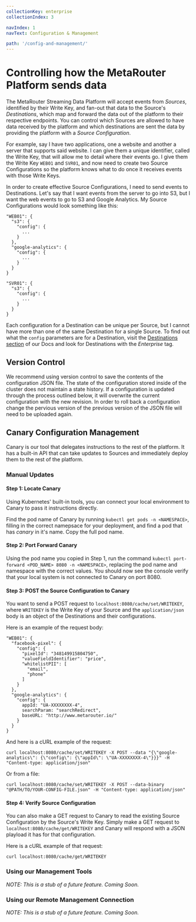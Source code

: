 ```yaml
---
collectionKey: enterprise
collectionIndex: 3

navIndex: 1
navText: Configuration & Management

path: '/config-and-management/'
---
```


# Controlling how the MetaRouter Platform sends data

The MetaRouter Streaming Data Platform will accept events from _Sources_, identified by their Write Key, and fan-out that data to the Source's _Destinations_, which map and forward the data out of the platform to their respective endpoints. You can control which Sources are allowed to have data received by the platform and which destinations are sent the data by providing the platform with a _Source Configuration_.

For example, say I have two applications, one a website and another a server that supports said website. I can give them a unique identifier, called the Write Key, that will allow me to detail where their events go. I give them the Write Key `WEB01` and `SVR01`, and now need to create two Source Configurations so the platform knows what to do once it receives events with those Write Keys.

In order to create effective Source Configurations, I need to send events to Destinations. Let's say that I want events from the server to go into S3, but I want the web events to go to S3 and Google Analytics. My Source Configurations would look something like this:

    "WEB01": {
      "s3": {
        "config": {
          ...
        }
      },
      "google-analytics": {
        "config": {
          ...
        }
      }
    }

    "SVR01": {
      "s3": {
        "config": {
          ...
        }
      }
    }

Each configuration for a Destination can be unique per Source, but I cannot have more than one of the same Destination for a single Source. To find out what the `config` parameters are for a Destination, visit the [Destinations section](https://docs.metarouter.io/v2/clickstream/destinations/overview.html) of our Docs and look for Destinations with the _Enterprise_ tag.

## Version Control

We recommend using version control to save the contents of the configuration JSON file. The state of the configuration stored inside of the cluster does not maintain a state history. If a configuration is updated through the process outlined below, it will overwrite the current configuration with the new revision. In order to roll back a configuration change the pervious version of the previous version of the JSON file will need to be uploaded again.

## Canary Configuration Management

Canary is our tool that delegates instructions to the rest of the platform. It has a built-in API that can take updates to Sources and immediately deploy them to the rest of the platform.

### Manual Updates

#### Step 1: Locate Canary

Using Kubernetes' built-in tools, you can connect your local environment to Canary to pass it instructions directly.

Find the pod name of Canary by running `kubectl get pods -n <NAMESPACE>`, filling in the correct namepsace for your deployment, and find a pod that has _canary_ in it's name. Copy the full pod name.

#### Step 2: Port Forward Canary

Using the pod name you copied in Step 1, run the command `kubectl port-forward <POD_NAME> 8080 -n <NAMESPACE>`, replacing the pod name and namespace with the correct values. You should now see the console verify that your local system is not connected to Canary on port 8080.

#### Step 3: POST the Source Configuration to Canary

You want to send a POST request to `localhost:8080/cache/set/WRITEKEY`, where `WRITEKEY` is the Write Key of your Source and the `application/json` body is an object of the Destinations and their configurations.

Here is an example of the request body:

    "WEB01": {
      "facebook-pixel": {
        "config": {
          "pixelId": "348149915804750",
          "valueFieldIdentifier": "price",
          "whitelistPII": [
            "email",
            "phone"
          ]
        }
      },
      "google-analytics": {
        "config": {
          appId: "UA-XXXXXXXX-4",
          searchParam: "searchRedirect",
          baseURL: "http://www.metarouter.io/"
        }
      }
    }

And here is a cURL example of the request:

    curl localhost:8080/cache/set/WRITEKEY -X POST --data "{\"google-analytics\": {\"config\": {\"appId\": \"UA-XXXXXXXX-4\"}}}" -H "Content-type: application/json"

Or from a file:

    curl localhost:8080/cache/set/WRITEKEY -X POST --data-binary "@PATH/TO/YOUR-CONFIG-FILE.json" -H "Content-type: application/json"

#### Step 4: Verify Source Configuration

You can also make a GET request to Canary to read the existing Source Configuration by the Source's Write Key. Simply make a GET request to `localhost:8080/cache/get/WRITEKEY` and Canary will respond with a JSON playload it has for that configuration.

Here is a cURL example of that request:

    curl localhost:8080/cache/get/WRITEKEY

### Using our Management Tools

_NOTE: This is a stub of a future feature. Coming Soon._

### Using our Remote Management Connection

_NOTE: This is a stub of a future feature. Coming Soon._
